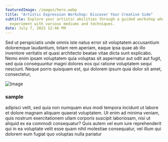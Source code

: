 ```yaml
---
featuredImage: /images/hero.webp
title: "Artistic Expression Workshop: Discover Your Creative Side"
subtitle: Explore your artistic abilities through a guided workshop where you'll
  experiment with various mediums and techniques.
date: July 7, 2023 12:46 PM
---
```

Sed ut perspiciatis unde omnis iste natus error sit voluptatem accusantium doloremque laudantium, totam rem aperiam, eaque ipsa quae ab illo inventore veritatis et quasi architecto beatae vitae dicta sunt explicabo. Nemo enim ipsam voluptatem quia voluptas sit aspernatur aut odit aut fugit, sed quia consequuntur magni dolores eos qui ratione voluptatem sequi nesciunt. Neque porro quisquam est, qui dolorem ipsum quia dolor sit amet, consectetur,



![Image](https://images.pexels.com/photos/4039155/pexels-photo-4039155.jpeg?auto=compress&cs=tinysrgb&w=1260&h=750&dpr=1 "Arit")

### sample

adipisci velit, sed quia non numquam eius modi tempora incidunt ut labore et dolore magnam aliquam quaerat voluptatem. Ut enim ad minima veniam, quis nostrum exercitationem ullam corporis suscipit laboriosam, nisi ut aliquid ex ea commodi consequatur? Quis autem vel eum iure reprehenderit qui in ea voluptate velit esse quam nihil molestiae consequatur, vel illum qui dolorem eum fugiat quo voluptas nulla pariatur
